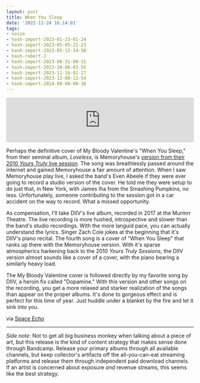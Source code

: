 ```yaml
---
layout: post
title: When You Sleep
date: '2022-11-24 16:14:01'
tags:
- noise
- hash-import-2023-01-23-01-24
- hash-import-2023-05-05-21-23
- hash-import-2023-05-12-14-50
- hash-robert-2
- hash-import-2023-08-31-00-31
- hash-import-2023-10-06-03-55
- hash-import-2023-11-16-01-27
- hash-import-2023-12-08-12-54
- hash-import-2024-08-08-00-38
---
```


<iframe style="border: 0; width: 100%; height: 120px;" src="https://bandcamp.com/EmbeddedPlayer/album=878547020/size=large/bgcol=ffffff/linkcol=333333/tracklist=false/artwork=none/track=183256331/transparent=true/" seamless=""><a href="https://diiv.bandcamp.com/album/live-at-the-murmrr-theatre">Live at The Murmrr Theatre by DIIV</a></iframe>  
<!--kg-card-end: html-->

Perhaps the definitive cover of My Bloody Valentine's "When You Sleep," from their seminal album, _Loveless_, is Memoryhouse's [version from their 2010 _Yours Truly_ live session](https://youtu.be/oSm_5TQiccM). The song was breathlessly passed around the internet and gained Memoryhouse a fair amount of attention. When I saw Memoryhouse play live, I asked the band's Even Abeele if they were ever going to record a studio version of the cover. He told me they were setup to do just that, in New York, with James Iha from the Smashing Pumpkins, no less. Unfortunately, someone contributing to the session got in a car accident on the way to record. What a missed opportunity.

As compensation, I'll take DIIV's live album, recorded in 2017 at the Murmrr Theatre. The live recording is more hushed, introspective and slower than the band's studio recordings. With the more languid pace, you can actually understand the lyrics. Singer Zach Cole jokes at the beginning that it's DIIV's piano recital. The fourth song is a cover of "When You Sleep" that ranks up there with the Memoryhouse version. With it's sparse atmospherics harkening back to the 2010 _Yours Truly Sessions_, the DIIV version almost sounds like a cover of a cover, with the piano bearing a similarly heavy load.

The My Bloody Valentine cover is followed directly by my favorite song by DIIV, a heroin fix called "Dopamine." With this version and other songs on the recording, you get a more relaxed and starker realization of the songs than appear on the proper albums. It's done to gorgeous effect and is perfect for this time of year. Just huddle under a blanket by the fire and let it sink into you.

via [Space Echo](https://spaceecho.chromewaves.net/2022/11/17/diiv-live-at-the-murmrr-theatre/)

* * *

_Side note_: Not to get all big business monkey when talking about a piece of art, but this release is the kind of content strategy that makes sense done through Bandcamp. Release your primary albums through all available channels, but keep collector's artifacts off the all-you-can-eat streaming platforms and release them through independent paid download channels. If an artist is concerned about exposure _and_ revenue streams, this seems like the best strategy.

